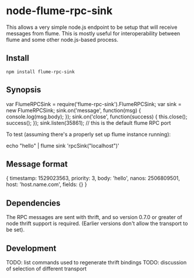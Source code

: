 # node-flume-rpc-sink

This allows a very simple node.js endpoint to be setup that will receive
messages from flume.  This is mostly useful for interoperability between
flume and some other node.js-based process.

## Install

    npm install flume-rpc-sink

## Synopsis

   var FlumeRPCSink = require('flume-rpc-sink').FlumeRPCSink;
   var sink = new FlumeRPCSink;
   sink.on('message', function(msg) { console.log(msg.body); });
   sink.on('close', function(success) { this.close();  success(); });
   sink.listen(35861);  // this is the default flume RPC port

To test (assuming there's a properly set up flume instance running):

   echo "hello" | flume sink 'rpcSink("localhost")'

## Message format

  { timestamp: 1529023563,
    priority: 3,
    body: 'hello',
    nanos: 2506809501,
    host: 'host.name.com',
    fields: {} }

## Dependencies

The RPC messages are sent with thrift, and so version 0.7.0 or greater of
node thrift support is required.  (Earlier versions don't allow the
transport to be set).

## Development

TODO: list commands used to regenerate thrift bindings
TODO: discussion of selection of different transport